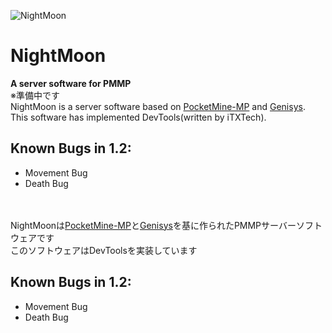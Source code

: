 ﻿![NightMoon](https://github.com/NightMoonTeam/NightMoon/blob/master/logo.jpg)</br>

# NightMoon
__A server software for PMMP__<br>
※準備中です<br>
NightMoon is a server software based on <a href="https://github.com/pmmp/PocketMine-MP" target="_blank">PocketMine-MP</a> and <a href="https://github.com/iTXTech/Genisys" target="_blank">Genisys</a>.<br>
This software has implemented DevTools(written by iTXTech).

## Known Bugs in 1.2:

- Movement Bug
- Death Bug
<br>
<br>
NightMoonは<a href="https://github.com/pmmp/PocketMine-MP" target="_blank">PocketMine-MP</a>と<a href="https://github.com/iTXTech/Genisys" target="_blank">Genisys</a>を基に作られたPMMPサーバーソフトウェアです<br>
このソフトウェアはDevToolsを実装しています

## Known Bugs in 1.2:

- Movement Bug
- Death Bug

